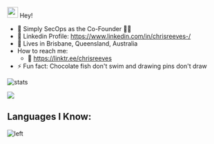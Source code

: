<img src="https://media.giphy.com/media/hvRJCLFzcasrR4ia7z/giphy.gif" width="25px"> Hey!



- 👔 Simply SecOps as the Co-Founder 🥷🏽
- 📄 Linkedin Profile: https://www.linkedin.com/in/chrisreeves-/
- 📍 Lives in Brisbane, Queensland, Australia
- How to reach me:
     - 🔗 https://linktr.ee/chrisreeves
- ⚡ Fun fact: Chocolate fish don't swim and drawing pins don't draw


![stats](https://github-readme-stats.vercel.app/api?username=chrisreeves-&title_color=3498db&text_color=2ecc71&icon_color=3498db&bg_color=00000000&hide_border=true&show_icons=true&count_private=true&disable_animations=true)

<img src="https://github-readme-stats.vercel.app/api/top-langs/?username=chrisreeves-&layout=compact&theme=dark">

## Languages I Know:

<img src="https://skillicons.dev/icons?i=python,bash,powershell,ansible,sql" alt="left">